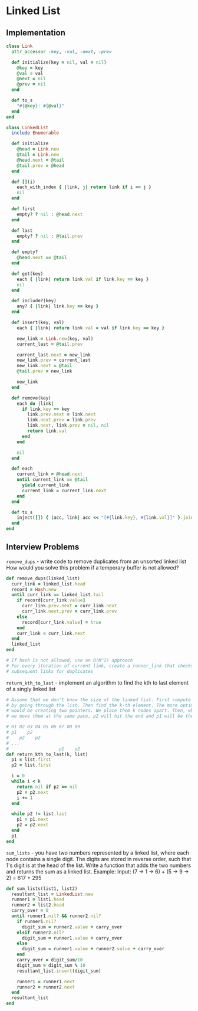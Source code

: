 # Linked List

## Implementation
``` ruby
class Link
  attr_accessor :key, :val, :next, :prev

  def initialize(key = nil, val = nil)
    @key = key
    @val = val
    @next = nil
    @prev = nil
  end

  def to_s
    "#{@key}: #{@val}"
  end
end

class LinkedList
  include Enumerable

  def initialize
    @head = Link.new
    @tail = Link.new
    @head.next = @tail
    @tail.prev = @head
  end

  def [](i)
    each_with_index { |link, j| return link if i == j }
    nil
  end

  def first
    empty? ? nil : @head.next
  end

  def last
    empty? ? nil : @tail.prev
  end

  def empty?
    @head.next == @tail
  end

  def get(key)
    each { |link| return link.val if link.key == key }
    nil
  end

  def include?(key)
    any? { |link| link.key == key }
  end

  def insert(key, val)
    each { |link| return link.val = val if link.key == key }

    new_link = Link.new(key, val)
    current_last = @tail.prev

    current_last.next = new_link
    new_link.prev = current_last
    new_link.next = @tail
    @tail.prev = new_link

    new_link
  end

  def remove(key)
    each do |link|
      if link.key == key
        link.prev.next = link.next
        link.next.prev = link.prev
        link.next, link.prev = nil, nil
        return link.val
      end
    end

    nil
  end

  def each
    current_link = @head.next
    until current_link == @tail
      yield current_link
      current_link = current_link.next
    end
  end

  def to_s
    inject([]) { |acc, link| acc << "[#{link.key}, #{link.val}]" }.join(", ")
  end
end
```

## Interview Problems
`remove_dups` - write code to remove duplicates from an unsorted linked list
How would you solve this problem if a temporary buffer is not allowed?
``` ruby
def remove_dups(linked_list)
  curr_link = linked_list.head
  record = Hash.new
  until curr_link == linked_list.tail
    if record[curr_link.value]
      curr_link.prev.next = curr_link.next
      curr_link.next.prev = curr_link.prev
    else
      record[curr_link.value] = true
    end
    curr_link = curr_link.next
  end
  linked_list
end

# If hash is not allowed, use an O(N^2) approach
# For every iteration of current link, create a runner_link that checks the
# subsequent links for duplicates
```

`return_kth_to_last` - implement an algorithm to find the kth to last element
of a singly linked list
``` ruby
# Assume that we don't know the size of the linked list. First compute its size
# by going through the list. Then find the k-th element. The more optimal one
# would be creating two pointers. We place them k nodes apart. Then, when
# we move them at the same pace, p2 will hit the end and p1 will be the target

# 01 02 03 04 05 06 07 08 09
# p1    p2
#    p2    p2
# ...
#                   p1    p2
def return_kth_to_last(k, list)
  p1 = list.first
  p2 = list.first

  i = 0
  while i < k
    return nil if p2 == nil
    p2 = p2.next
    i += 1
  end

  while p2 != list.last
    p1 = p1.next
    p2 = p2.next
  end
  p1
end
```

`sum_lists` - you have two numbers represented by a linked list, where each node
contains a single digit. The digits are stored in reverse order, such that
1's digit is at the head of the list. Write a function that adds the two
numbers and returns the sum as a linked list.
Example:
Input: (7 -> 1 -> 6) + (5 -> 9 -> 2) = 617 + 295

``` ruby
def sum_lists(list1, list2)
  resultant_list = LinkedList.new
  runner1 = list1.head
  runner2 = list2.head
  carry_over = 0
  until runner1.nil? && runner2.nil?
    if runner1.nil?
      digit_sum = runner2.value + carry_over
    elsif runner2.nil?
      digit_sum = runner1.value + carry_over
    else
      digit_sum = runner1.value + runner2.value + carry_over
    end
    carry_over = digit_sum/10
    digit_sum = digit_sum % 10
    resultant_list.insert(digit_sum)

    runner1 = runner1.next
    runner2 = runner2.next
  end
  resultant_list
end
```

